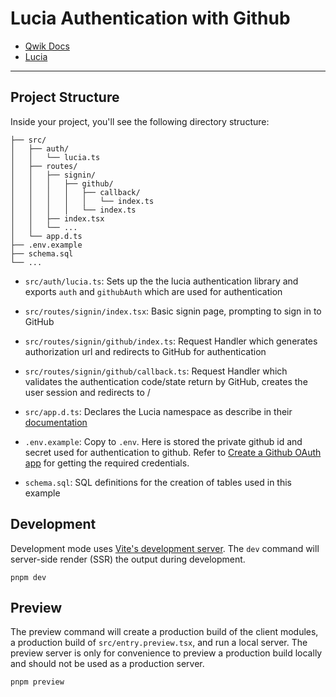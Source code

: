 # Lucia Authentication with Github

- [Qwik Docs](https://qwik.builder.io/)
- [Lucia](https://lucia-auth.com/)

---

## Project Structure

Inside your project, you'll see the following directory structure:

```
├── src/
│   ├── auth/
│   │   └── lucia.ts
│   ├── routes/
│   │   ├── signin/
│   │   │   ├── github/
│   │   │   │   ├── callback/
│   │   │   │   │   └── index.ts
│   │   │   │   └── index.ts
│   │   ├── index.tsx
│   │   └── ...
│   └── app.d.ts
├── .env.example
├── schema.sql
└── ...
```

- `src/auth/lucia.ts`: Sets up the the lucia authentication library and exports `auth` and `githubAuth` which are used for authentication

- `src/routes/signin/index.tsx`: Basic signin page, prompting to sign in to GitHub

- `src/routes/signin/github/index.ts`: Request Handler which generates authorization url and redirects to GitHub for authentication

- `src/routes/signin/github/callback.ts`: Request Handler which validates the authentication code/state return by GitHub, creates the user session and redirects to /

- `src/app.d.ts`: Declares the Lucia namespace as describe in their [documentation](https://lucia-auth.com/getting-started#set-up-types)

- `.env.example`: Copy to `.env`. Here is stored the private github id and secret used for authentication to github. Refer to [Create a Github OAuth app](https://docs.github.com/en/apps/oauth-apps/building-oauth-apps/creating-an-oauth-app) for getting the required credentials.

- `schema.sql`: SQL definitions for the creation of tables used in this example

## Development

Development mode uses [Vite's development server](https://vitejs.dev/). The `dev` command will server-side render (SSR) the output during development.

```shell
pnpm dev
```

## Preview

The preview command will create a production build of the client modules, a production build of `src/entry.preview.tsx`, and run a local server. The preview server is only for convenience to preview a production build locally and should not be used as a production server.

```shell
pnpm preview
```
